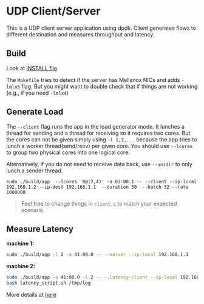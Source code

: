 # UDP Client/Server

This is a UDP client server application using dpdk. Client generates flows to
different destination and measures throughput and latency.

## Build

Look at [INSTALL file](./docs/INSTALL.md).

The `Makefile` tries to detect if the server has Mellanox NICs and adds
`-lmlx5` flag. But you might want to double check that if things are not
working (e.g., if you need `-lmlx4`)

## Generate Load

The `--client` flag runs the app in the load generator mode. It lunches a
thread for sending and a thread for receiving so it requires two cores. But the
cores can not be given simply using `-l 1,2,...` because the app tries to lunch
a worker thread(send/recv) per given core. You should use `--lcores` to group
two physical cores into one logical core.

Alternatively, if you do not need to receive data back, use `--unidir` to only
lunch a sender thread.

```
sudo ./build/app  --lcores '0@(2,4)' -a 03:00.1 -- --client --ip-local 192.168.1.2 --ip-dest 192.168.1.1  --duration 50  --batch 32 --rate 1000000
```

> Feel free to change things in `client.c` to match your expected scenario


## Measure Latency

**machine 1:**

```bash
sudo ./build/app -l 2 -a 41:00.0 -- --server --ip-local 192.168.1.1
```

**machine 2:**

```bash
sudo ./build/app -a 41:00.0 -l 2 -- --latency-client --ip-local 192.168.1.2 --ip-dest 192.168.1.1 --batch 1 &> /tmp/log
bash latency_script.sh /tmp/log
```

More details at [here](./docs/latency_client.md)
